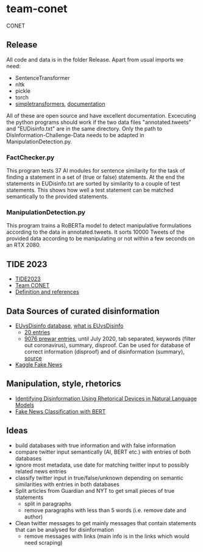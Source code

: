 # team-conet
CONET
## Release
All code and data is in the folder Release. Apart from usual imports we need:
* SentenceTransformer
* nltk
* pickle
* torch
* [simpletransformers](https://github.com/ThilinaRajapakse/simpletransformers), [documentation](https://simpletransformers.ai/)

All of these are open source and have excellent documentation. Excecuting the python programs should work if the two data files "annotated.tweets" and "EUDisinfo.txt" are in the same directory. Only the path to DisInformation-Challenge-Data needs to be adapted in ManipulationDetection.py.

### FactChecker.py
This program tests 37 AI modules for sentence similarity for the task of finding a statement in a set of (true or false) statements. At the end the statements in EUDisinfo.txt are sorted by similarity to a couple of test statements. This shows how well a test statement can be matched semantically to the provided statements.

### ManipulationDetection.py
This program trains a RoBERTa model to detect manipulative formulations according to the data in annotated.tweets. It sorts 10000 Tweets of the provided data according to be manipulating or not within a few seconds on an RTX 2080.

## TIDE 2023
* [TIDE2023](https://tide.act.nato.int/mediawiki/tidepedia/index.php/2023_TIDE_Hackathon)
* [Team CONET](https://tide.act.nato.int/mediawiki/tidepedia/index.php/Team_1097)
* [Definition and references](https://tide.act.nato.int/mediawiki/tidepedia/index.php/Challenge_1038#tab=Definition)

## Data Sources of curated disinformation
* [EUvsDisinfo database](https://euvsdisinfo.eu/disinformation-cases/), [what is EUvsDisinfo](https://en.wikipedia.org/wiki/East_StratCom_Task_Force)
  * [20 entries](Datasets/EUDisinfo.txt)
  * [9076 prewar entries](Datasets/euvsdisinfo_v1_2.csv), until July 2020, tab separated, keywords (filter out coronavirus), summary, disproof. Can be used for database of correct information (disproof) and of disinformation (summary), [source](https://www.kaggle.com/datasets/imuhammad/euvsdisinfo-disinformation-database)
* [Kaggle Fake News](https://www.kaggle.com/datasets/mrisdal/fake-news)

## Manipulation, style, rhetorics
* [Identifying Disinformation Using Rhetorical Devices in Natural Language Models](https://www.osti.gov/biblio/1891194)
* [Fake News Classification with BERT](https://towardsdatascience.com/fake-news-classification-with-bert-afbeee601f41)

## Ideas
* build databases with true information and with false information
* compare twitter input semantically (AI, BERT etc.) with entries of both databases
* ignore most metadata, use date for matching twitter input to possibly related news entries
* classify twitter input in true/false/unknown depending on semantic similarities with entries in both databases
* Split articles from Guardian and NYT to get small pieces of true statements
  * split in paragraphs
  * remove paragraphs with less than 5 words (i.e. remove date and author)
* Clean twitter messages to get mainly messages that contain statements that can be analysed for disinformation
  * remove messages with links (main info is in the links which would need scraping)

